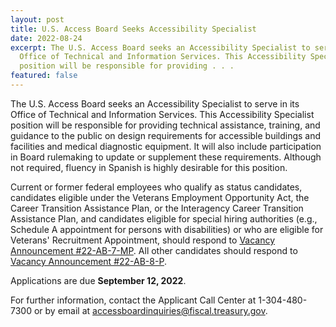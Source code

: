 ```yaml
---
layout: post
title: U.S. Access Board Seeks Accessibility Specialist
date: 2022-08-24
excerpt: The U.S. Access Board seeks an Accessibility Specialist to serve in its
  Office of Technical and Information Services. This Accessibility Specialist
  position will be responsible for providing . . .
featured: false
---
```

The U.S. Access Board seeks an Accessibility Specialist to serve in its Office of Technical and Information Services. This Accessibility Specialist position will be responsible for providing technical assistance, training, and guidance to the public on design requirements for accessible buildings and facilities and medical diagnostic equipment. It will also include participation in Board rulemaking to update or supplement these requirements. Although not required, fluency in Spanish is highly desirable for this position.

Current or former federal employees who qualify as status candidates, candidates eligible under the Veterans Employment Opportunity Act, the Career Transition Assistance Plan, or the Interagency Career Transition Assistance Plan, and candidates eligible for special hiring authorities (e.g., Schedule A appointment for persons with disabilities) or who are eligible for Veterans' Recruitment Appointment, should respond to [Vacancy Announcement #22-AB-7-MP](https://www.usajobs.gov/job/673404500). All other candidates should respond to [Vacancy Announcement #22-AB-8-P](https://www.usajobs.gov/job/673404100).

Applications are due **September 12, 2022**.

For further information, contact the Applicant Call Center at 1-304-480-7300 or by email at[](mailto:accessboardinquiries@fiscal.treasury.gov.) [accessboardinquiries@fiscal.treasury.gov](mailto:accessboardinquiries@fiscal.treasury.gov).